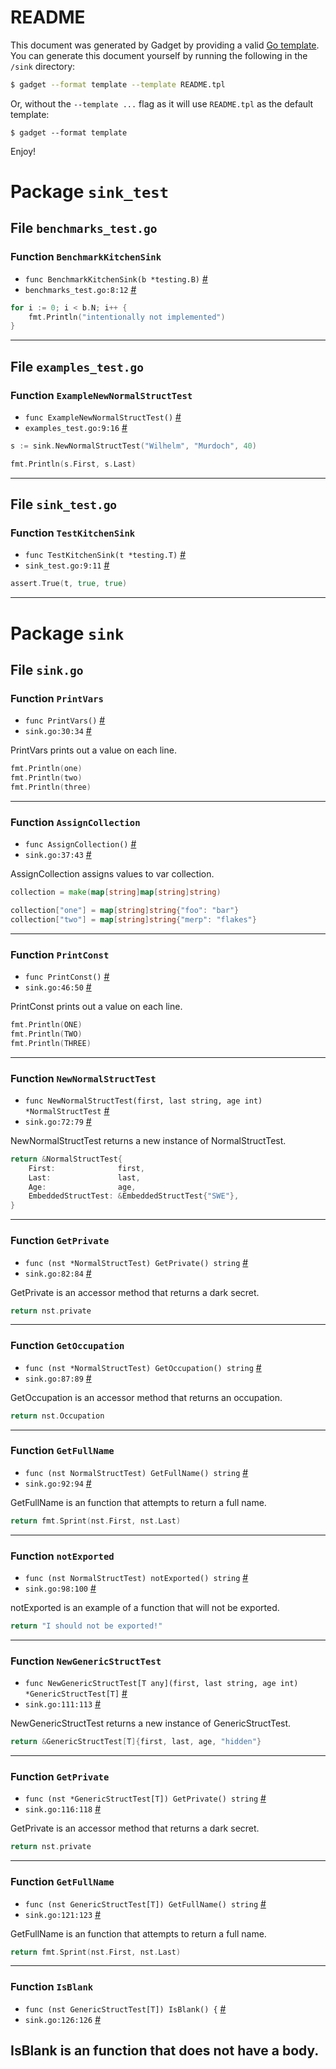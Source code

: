 
# README
This document was generated by Gadget by providing a valid [Go template](./README.tpl). You can generate this document yourself by running the following in the `/sink` directory:
```bash
$ gadget --format template --template README.tpl
```
Or, without the `--template ...` flag as it will use `README.tpl` as the default template:
```
$ gadget --format template
```
Enjoy!

# Package `sink_test`

## File `benchmarks_test.go` 
### Function `BenchmarkKitchenSink`
* `func BenchmarkKitchenSink(b *testing.B)` [#](benchmarks_test.go#L8)
* `benchmarks_test.go:8:12` [#](benchmarks_test.go#L8-L12)



```go
for i := 0; i < b.N; i++ {
	fmt.Println("intentionally not implemented")
}
```
---
## File `examples_test.go` 
### Function `ExampleNewNormalStructTest`
* `func ExampleNewNormalStructTest()` [#](examples_test.go#L9)
* `examples_test.go:9:16` [#](examples_test.go#L9-L16)



```go
s := sink.NewNormalStructTest("Wilhelm", "Murdoch", 40)

fmt.Println(s.First, s.Last)
```
---
## File `sink_test.go` 
### Function `TestKitchenSink`
* `func TestKitchenSink(t *testing.T)` [#](sink_test.go#L9)
* `sink_test.go:9:11` [#](sink_test.go#L9-L11)



```go
assert.True(t, true, true)
```
---
# Package `sink`

## File `sink.go` 
### Function `PrintVars`
* `func PrintVars()` [#](sink.go#L30)
* `sink.go:30:34` [#](sink.go#L30-L34)

PrintVars prints out a value on each line.

```go
fmt.Println(one)
fmt.Println(two)
fmt.Println(three)
```
---
### Function `AssignCollection`
* `func AssignCollection()` [#](sink.go#L37)
* `sink.go:37:43` [#](sink.go#L37-L43)

AssignCollection assigns values to var collection.

```go
collection = make(map[string]map[string]string)

collection["one"] = map[string]string{"foo": "bar"}
collection["two"] = map[string]string{"merp": "flakes"}
```
---
### Function `PrintConst`
* `func PrintConst()` [#](sink.go#L46)
* `sink.go:46:50` [#](sink.go#L46-L50)

PrintConst prints out a value on each line.

```go
fmt.Println(ONE)
fmt.Println(TWO)
fmt.Println(THREE)
```
---
### Function `NewNormalStructTest`
* `func NewNormalStructTest(first, last string, age int) *NormalStructTest` [#](sink.go#L72)
* `sink.go:72:79` [#](sink.go#L72-L79)

NewNormalStructTest returns a new instance of NormalStructTest.

```go
return &NormalStructTest{
	First:              first,
	Last:               last,
	Age:                age,
	EmbeddedStructTest: &EmbeddedStructTest{"SWE"},
}
```
---
### Function `GetPrivate`
* `func (nst *NormalStructTest) GetPrivate() string` [#](sink.go#L82)
* `sink.go:82:84` [#](sink.go#L82-L84)

GetPrivate is an accessor method that returns a dark secret.

```go
return nst.private
```
---
### Function `GetOccupation`
* `func (nst *NormalStructTest) GetOccupation() string` [#](sink.go#L87)
* `sink.go:87:89` [#](sink.go#L87-L89)

GetOccupation is an accessor method that returns an occupation.

```go
return nst.Occupation
```
---
### Function `GetFullName`
* `func (nst NormalStructTest) GetFullName() string` [#](sink.go#L92)
* `sink.go:92:94` [#](sink.go#L92-L94)

GetFullName is an function that attempts to return a full name.

```go
return fmt.Sprint(nst.First, nst.Last)
```
---
### Function `notExported`
* `func (nst NormalStructTest) notExported() string` [#](sink.go#L98)
* `sink.go:98:100` [#](sink.go#L98-L100)

notExported is an example of a function that will not be exported.

```go
return "I should not be exported!"
```
---
### Function `NewGenericStructTest`
* `func NewGenericStructTest[T any](first, last string, age int) *GenericStructTest[T]` [#](sink.go#L111)
* `sink.go:111:113` [#](sink.go#L111-L113)

NewGenericStructTest returns a new instance of GenericStructTest.

```go
return &GenericStructTest[T]{first, last, age, "hidden"}
```
---
### Function `GetPrivate`
* `func (nst *GenericStructTest[T]) GetPrivate() string` [#](sink.go#L116)
* `sink.go:116:118` [#](sink.go#L116-L118)

GetPrivate is an accessor method that returns a dark secret.

```go
return nst.private
```
---
### Function `GetFullName`
* `func (nst GenericStructTest[T]) GetFullName() string` [#](sink.go#L121)
* `sink.go:121:123` [#](sink.go#L121-L123)

GetFullName is an function that attempts to return a full name.

```go
return fmt.Sprint(nst.First, nst.Last)
```
---
### Function `IsBlank`
* `func (nst GenericStructTest[T]) IsBlank() {` [#](sink.go#L126)
* `sink.go:126:126` [#](sink.go#L126-L126)

IsBlank is an function that does not have a body.
---
